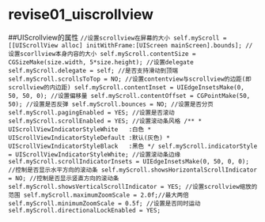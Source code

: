 # revise01_uiscrollview

##UIScrollview的属性
`
//设置scrollview在屏幕的大小
    self.myScroll = [[UIScrollView alloc] initWithFrame:[UIScreen mainScreen].bounds];
    //设置scorllview本身内容的大小
    self.myScroll.contentSize = CGSizeMake(size.width, 5*size.height);
    //设置delegate
    self.myScroll.delegate = self;
    //是否支持滑动到顶端
    self.myScroll.scrollsToTop = NO;
    //设置contentview与scrollview的边距(即scrollview的内边距)
    self.myScroll.contentInset = UIEdgeInsetsMake(0, 50, 50, 0);
    //设置偏移量
    self.myScroll.contentOffset = CGPointMake(50, 50);
    //设置是否反弹
    self.myScroll.bounces = NO;
    //设置是否分页
    self.myScroll.pagingEnabled = YES;
    //设置是否滚动
    self.myScroll.scrollEnabled = YES;
    //设置滚动条风格
    /**
     * UIScrollViewIndicatorStyleWhite   :白色
     * UIScrollViewIndicatorStyleDefault :默认(灰色)
     * UIScrollViewIndicatorStyleBlack   :黑色
     */
    self.myScroll.indicatorStyle = UIScrollViewIndicatorStyleWhite;
    //设置滚动条边缘
    self.myScroll.scrollIndicatorInsets = UIEdgeInsetsMake(0, 50, 0, 0);
    //控制是否显示水平方向的滚动条
    self.myScroll.showsHorizontalScrollIndicator = NO;
    //控制是否显示竖直方向的滚动条
    self.myScroll.showsVerticalScrollIndicator = YES;
    //设置scrollview缩放的范围
    self.myScroll.maximumZoomScale = 2.0f;//最大两倍
    self.myScroll.minimumZoomScale = 0.5f;
    //设置是否同时运动
    self.myScroll.directionalLockEnabled = YES;
`
